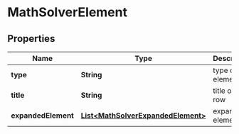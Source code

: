 

# MathSolverElement


## Properties

| Name | Type | Description | Notes |
|------------ | ------------- | ------------- | -------------|
|**type** | **String** | type of element |  [optional] |
|**title** | **String** | title of the row |  [optional] |
|**expandedElement** | [**List&lt;MathSolverExpandedElement&gt;**](MathSolverExpandedElement.md) | expanded element |  [optional] |



